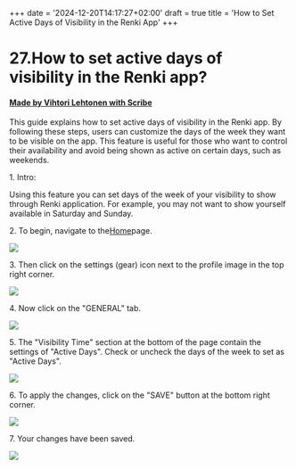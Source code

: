 +++
date = '2024-12-20T14:17:27+02:00'
draft = true
title = 'How to Set Active Days of Visibility in the Renki App'
+++

# 27.How to set active days of visibility in the Renki app?
#### [Made by Vihtori Lehtonen with Scribe](https://scribehow.com/shared/27How_to_set_active_days_of_visibility_in_the_Renki_app__7LZ9hCCRSlm0BG5G9dUP7A)
This guide explains how to set active days of visibility in the Renki app. By following these steps, users can customize the days of the week they want to be visible on the app. This feature is useful for those who want to control their availability and avoid being shown as active on certain days, such as weekends.

1\. Intro:

Using this feature you can set days of the week of your visibility to show through Renki application. For example, you may not want to show yourself available in Saturday and Sunday.


2\. To begin, navigate to the[Home](https://demo.eu.renki.app/)page.

![](https://ajeuwbhvhr.cloudimg.io/colony-recorder.s3.amazonaws.com/files/2024-04-01/6fafff65-baa3-4eb6-b74c-bba91d71b060/ascreenshot.jpeg?tl_px=0,73&br_px=859,554&force_format=jpeg&q=100&width=860&wat_scale=76&wat=1&wat_opacity=0.7&wat_gravity=northwest&wat_url=https://colony-recorder.s3.us-west-1.amazonaws.com/images/watermarks/FB923C_standard.png&wat_pad=59,212)


3\. Then click on the settings (gear) icon next to the profile image in the top right corner. 

![](https://ajeuwbhvhr.cloudimg.io/colony-recorder.s3.amazonaws.com/files/2024-04-01/be4c8695-e7d4-4636-9b60-072e79bb1f09/ascreenshot.jpeg?tl_px=1060,0&br_px=1920,480&force_format=jpeg&q=100&width=860&wat_scale=76&wat=1&wat_opacity=0.7&wat_gravity=northwest&wat_url=https://colony-recorder.s3.us-west-1.amazonaws.com/images/watermarks/FB923C_standard.png&wat_pad=706,8)


4\. Now click on the "GENERAL" tab.

![](https://ajeuwbhvhr.cloudimg.io/colony-recorder.s3.amazonaws.com/files/2024-04-01/a443cfd1-23ea-4bf9-b54c-b87697aacecb/ascreenshot.jpeg?tl_px=648,0&br_px=1508,480&force_format=jpeg&q=100&width=860&wat_scale=76&wat=1&wat_opacity=0.7&wat_gravity=northwest&wat_url=https://colony-recorder.s3.us-west-1.amazonaws.com/images/watermarks/FB923C_standard.png&wat_pad=402,92)


5\. The "Visibility Time" section at the bottom of the page contain the settings of "Active Days". Check or uncheck the days of the week to set as "Active Days".

![](https://ajeuwbhvhr.cloudimg.io/colony-recorder.s3.amazonaws.com/files/2024-04-01/cee5b2b9-ce82-4347-9e83-955b1cbd503c/ascreenshot.jpeg?tl_px=277,327&br_px=1424,968&force_format=jpeg&q=100&width=1120.0&wat=1&wat_opacity=0.7&wat_gravity=northwest&wat_url=https://colony-recorder.s3.us-west-1.amazonaws.com/images/watermarks/FB923C_standard.png&wat_pad=524,341)


6\. To apply the changes, click on the "SAVE" button at the bottom right corner.

![](https://ajeuwbhvhr.cloudimg.io/colony-recorder.s3.amazonaws.com/files/2024-05-08/1869daf0-5bbf-47a0-a71e-f7d6fda794ae/user_cropped_screenshot.jpeg?tl_px=1060,487&br_px=1920,968&force_format=jpeg&q=100&width=860&wat_scale=76&wat=1&wat_opacity=0.7&wat_gravity=northwest&wat_url=https://colony-recorder.s3.us-west-1.amazonaws.com/images/watermarks/FB923C_standard.png&wat_pad=603,288)


7\. Your changes have been saved.

![](https://ajeuwbhvhr.cloudimg.io/colony-recorder.s3.amazonaws.com/files/2024-05-08/b2d1b9dd-cad5-4e74-9cae-7bb38c94ac30/screenshot.jpeg?tl_px=420,0&br_px=2140,917&force_format=jpeg&q=100&width=1120.0)